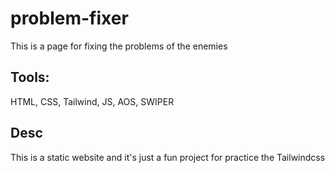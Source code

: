 # problem-fixer
This is a page for fixing the problems of the enemies 

## Tools:
HTML, CSS, Tailwind, JS, AOS, SWIPER

## Desc
This is a static website and it's just a fun project for practice the Tailwindcss
